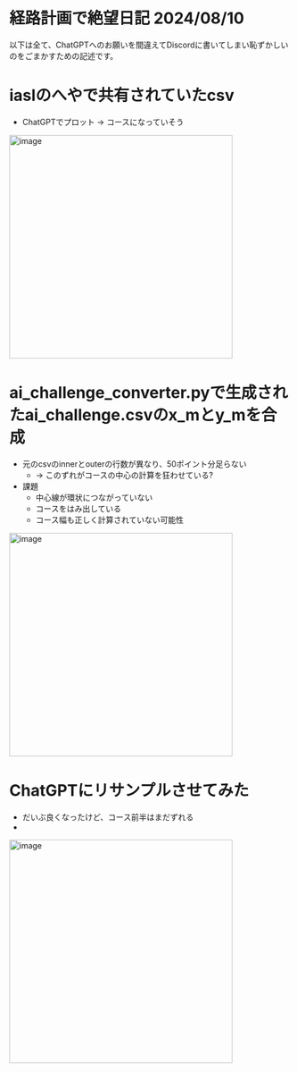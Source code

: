# 経路計画で絶望日記 2024/08/10
以下は全て、ChatGPTへのお願いを間違えてDiscordに書いてしまい恥ずかしいのをごまかすための記述です。

# iaslのへやで共有されていたcsv
- ChatGPTでプロット -> コースになっていそう

<img width="400" alt="image" src="https://github.com/user-attachments/assets/fad4c0fe-754b-4ba0-ae38-2458037e5d22">

# ai_challenge_converter.pyで生成されたai_challenge.csvのx_mとy_mを合成
- 元のcsvのinnerとouterの行数が異なり、50ポイント分足らない
  - -> このずれがコースの中心の計算を狂わせている?
- 課題
  - 中心線が環状につながっていない
  - コースをはみ出している
  - コース幅も正しく計算されていない可能性

<img width="400" alt="image" src="https://github.com/user-attachments/assets/85ebdbea-d0c7-402c-83f6-3d6c26c4142d">

# ChatGPTにリサンプルさせてみた
- だいぶ良くなったけど、コース前半はまだずれる
- 
<img width="400" alt="image" src="https://github.com/user-attachments/assets/60777ae0-fb46-4011-a73d-023f0247ab37">

